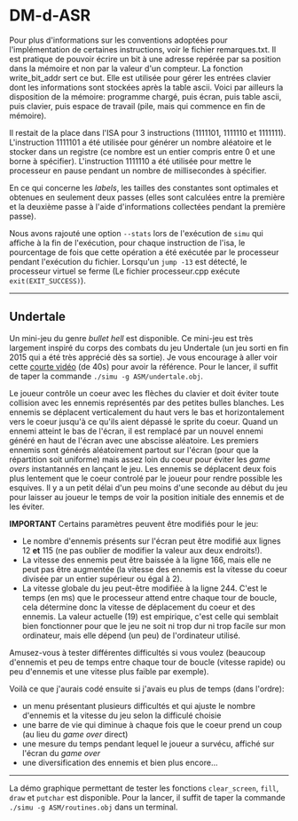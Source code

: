 # DM-d-ASR

Pour plus d'informations sur les conventions adoptées pour l'implémentation de certaines instructions, voir le fichier remarques.txt.
Il est pratique de pouvoir écrire un bit à une adresse repérée par sa position dans la mémoire et non par la valeur d'un compteur. La fonction write\_bit\_addr sert ce but. Elle est utilisée pour gérer les entrées clavier dont les informations sont stockées après la table ascii.
Voici par ailleurs la disposition de la mémoire: programme chargé, puis écran, puis table ascii, puis clavier, puis espace de travail (pile, mais qui commence en fin de mémoire).

Il restait de la place dans l'ISA pour 3 instructions (1111101, 1111110 et 1111111).
L'instruction 1111101 a été utilisée pour générer un nombre aléatoire et le stocker dans un registre (ce nombre est un entier compris entre 0 et une borne à spécifier).
L'instruction 1111110 a été utilisée pour mettre le processeur en pause pendant un nombre de millisecondes à spécifier.

En ce qui concerne les _labels_, les tailles des constantes sont optimales et obtenues en seulement deux passes (elles sont calculées entre la première et la deuxième passe à l'aide d'informations collectées pendant la première passe).

Nous avons rajouté une option `--stats` lors de l'exécution de `simu` qui affiche à la fin de l'exécution, pour chaque instruction de l'isa, le pourcentage de fois que cette opération a été exécutée par le processeur pendant l'exécution du fichier.
Lorsqu'un `jump -13` est détecté, le processeur virtuel se ferme (Le fichier processeur.cpp exécute `exit(EXIT_SUCCESS)`).

----------------------------------------------------------------------
Undertale
----------------------------------------------------------------------

Un mini-jeu du genre _bullet hell_ est disponible. Ce mini-jeu est très largement inspiré du corps des combats du jeu Undertale (un jeu sorti en fin 2015 qui a été très apprécié dès sa sortie). 
Je vous encourage à aller voir cette [courte vidéo](https://www.youtube.com/watch?v=rJhX_-X6atk) (de 40s) pour avoir la référence.
Pour le lancer, il suffit de taper la commande `./simu -g ASM/undertale.obj`.

Le joueur contrôle un coeur avec les flèches du clavier et doit éviter toute collision avec les ennemis représentés par des petites bulles blanches. 
Les ennemis se déplacent verticalement du haut vers le bas et horizontalement vers le coeur jusqu'à ce qu'ils aient dépassé le sprite du coeur.
Quand un ennemi atteint le bas de l'écran, il est remplacé par un nouvel ennemi généré en haut de l'écran avec une abscisse aléatoire. 
Les premiers ennemis sont générés aléatoirement partout sur l'écran (pour que la répartition soit uniforme) mais assez loin du coeur pour éviter les _game overs_ instantannés en lançant le jeu.
Les ennemis se déplacent deux fois plus lentement que le coeur controlé par le joueur pour rendre possible les esquives.
Il y a un petit délai d'un peu moins d'une seconde au début du jeu pour laisser au joueur le temps de voir la position initiale des ennemis et de les éviter.

**IMPORTANT** Certains paramètres peuvent être modifiés pour le jeu:
- Le nombre d'ennemis présents sur l'écran peut être modifié aux lignes 12 **et** 115 (ne pas oublier de modifier la valeur aux deux endroits!).
- La vitesse des ennemis peut être baissée à la ligne 166, mais elle ne peut pas être augmentée (la vitesse des ennemis est la vitesse du coeur divisée par un entier supérieur ou égal à 2).
- La vitesse globale du jeu peut-être modifiée à la ligne 244. C'est le temps (en ms) que le processeur attend entre chaque tour de boucle, cela détermine donc la vitesse de déplacement du coeur et des ennemis. La valeur actuelle (19) est empirique, c'est celle qui semblait bien fonctionner pour que le jeu ne soit ni trop dur ni trop facile sur mon ordinateur, mais elle dépend (un peu) de l'ordinateur utilisé.

Amusez-vous à tester différentes difficultés si vous voulez (beaucoup d'ennemis et peu de temps entre chaque tour de boucle (vitesse rapide) ou peu d'ennemis et une vitesse plus faible par exemple).

Voilà ce que j'aurais codé ensuite si j'avais eu plus de temps (dans l'ordre):
- un menu présentant plusieurs difficultés et qui ajuste le nombre d'ennemis et la vitesse du jeu selon la difficulé choisie
- une barre de vie qui diminue à chaque fois que le coeur prend un coup (au lieu du _game over_ direct)
- une mesure du temps pendant lequel le joueur a survécu, affiché sur l'écran du _game over_
- une diversification des ennemis
et bien plus encore...


-----------------------------------------------------------------------

La démo graphique permettant de tester les fonctions `clear_screen`, `fill`, `draw` et `putchar` est disponible.
Pour la lancer, il suffit de taper la commande `./simu -g ASM/routines.obj` dans un terminal.

